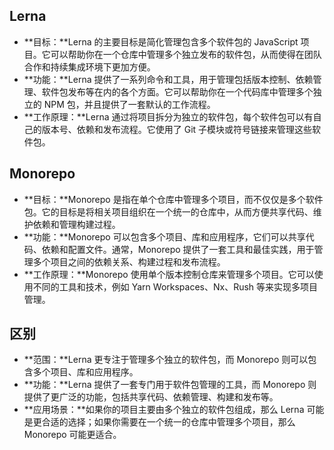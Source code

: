 ## Lerna
* **目标：**Lerna 的主要目标是简化管理包含多个软件包的 JavaScript 项目。它可以帮助你在一个仓库中管理多个独立发布的软件包，从而使得在团队合作和持续集成环境下更加方便。
* **功能：**Lerna 提供了一系列命令和工具，用于管理包括版本控制、依赖管理、软件包发布等在内的各个方面。它可以帮助你在一个代码库中管理多个独立的 NPM 包，并且提供了一套默认的工作流程。
* **工作原理：**Lerna 通过将项目拆分为独立的软件包，每个软件包可以有自己的版本号、依赖和发布流程。它使用了 Git 子模块或符号链接来管理这些软件包。

## Monorepo
* **目标：**Monorepo 是指在单个仓库中管理多个项目，而不仅仅是多个软件包。它的目标是将相关项目组织在一个统一的仓库中，从而方便共享代码、维护依赖和管理构建过程。
* **功能：**Monorepo 可以包含多个项目、库和应用程序，它们可以共享代码、依赖和配置文件。通常，Monorepo 提供了一套工具和最佳实践，用于管理多个项目之间的依赖关系、构建过程和发布流程。
* **工作原理：**Monorepo 使用单个版本控制仓库来管理多个项目。它可以使用不同的工具和技术，例如 Yarn Workspaces、Nx、Rush 等来实现多项目管理。

## 区别
* **范围：**Lerna 更专注于管理多个独立的软件包，而 Monorepo 则可以包含多个项目、库和应用程序。
* **功能：**Lerna 提供了一套专门用于软件包管理的工具，而 Monorepo 则提供了更广泛的功能，包括共享代码、依赖管理、构建和发布等。
* **应用场景：**如果你的项目主要由多个独立的软件包组成，那么 Lerna 可能是更合适的选择；如果你需要在一个统一的仓库中管理多个项目，那么 Monorepo 可能更适合。
